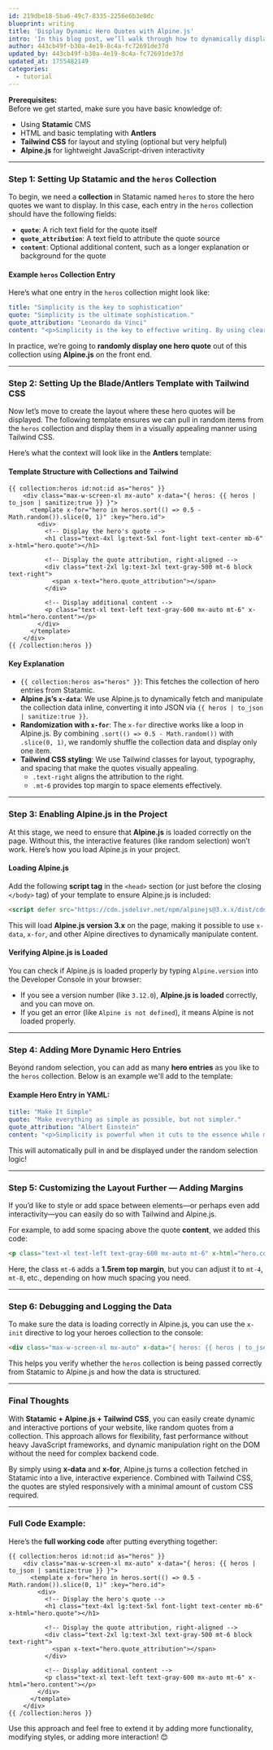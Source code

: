 ```yaml
---
id: 219dbe18-5ba6-49c7-8335-2256e6b3e8dc
blueprint: writing
title: 'Display Dynamic Hero Quotes with Alpine.js'
intro: 'In this blog post, we’ll walk through how to dynamically display content from a collection in **Statamic** using **Alpine.js** for front-end...'
author: 443cb49f-b30a-4e19-8c4a-fc72691de37d
updated_by: 443cb49f-b30a-4e19-8c4a-fc72691de37d
updated_at: 1755482149
categories:
  - tutorial
---
```

**Prerequisites:**  
Before we get started, make sure you have basic knowledge of:
- Using **Statamic** CMS
- HTML and basic templating with **Antlers**
- **Tailwind CSS** for layout and styling (optional but very helpful)
- **Alpine.js** for lightweight JavaScript-driven interactivity

---

### Step 1: Setting Up Statamic and the `heros` Collection

To begin, we need a **collection** in Statamic named `heros` to store the hero quotes we want to display. In this case, each entry in the `heros` collection should have the following fields:
- **`quote`**: A rich text field for the quote itself
- **`quote_attribution`**: A text field to attribute the quote source
- **`content`**: Optional additional content, such as a longer explanation or background for the quote

#### Example `heros` Collection Entry

Here’s what one entry in the `heros` collection might look like:

```yaml
title: "Simplicity is the key to sophistication"
quote: "Simplicity is the ultimate sophistication."
quote_attribution: "Leonardo da Vinci"
content: "<p>Simplicity is the key to effective writing. By using clear and concise language, your message becomes more impactful. Complex ideas don't need complicated words to resonate.</p>"
```

In practice, we’re going to **randomly display one hero quote** out of this collection using **Alpine.js** on the front end.

---

### Step 2: Setting Up the Blade/Antlers Template with Tailwind CSS

Now let’s move to create the layout where these hero quotes will be displayed. The following template ensures we can pull in random items from the `heros` collection and display them in a visually appealing manner using Tailwind CSS.

Here’s what the context will look like in the **Antlers** template:

#### Template Structure with Collections and Tailwind

```antlers
{{ collection:heros id:not:id as="heros" }}
    <div class="max-w-screen-xl mx-auto" x-data="{ heros: {{ heros | to_json | sanitize:true }} }">
      <template x-for="hero in heros.sort(() => 0.5 - Math.random()).slice(0, 1)" :key="hero.id">
        <div>
          <!-- Display the hero's quote -->
          <h1 class="text-4xl lg:text-5xl font-light text-center mb-6" x-html="hero.quote"></h1>
          
          <!-- Display the quote attribution, right-aligned -->
          <div class="text-2xl lg:text-3xl text-gray-500 mt-6 block text-right">
            <span x-text="hero.quote_attribution"></span>
          </div>
          
          <!-- Display additional content -->
          <p class="text-xl text-left text-gray-600 mx-auto mt-6" x-html="hero.content"></p>  
        </div>
      </template>
    </div>
{{ /collection:heros }}
```

#### Key Explanation
- `{{ collection:heros as="heros" }}`: This fetches the collection of hero entries from Statamic.
- **Alpine.js’s `x-data`**: We use Alpine.js to dynamically fetch and manipulate the collection data inline, converting it into JSON via `{{ heros | to_json | sanitize:true }}`.
- **Randomization with `x-for`**: The `x-for` directive works like a loop in Alpine.js. By combining `.sort(() => 0.5 - Math.random())` with `.slice(0, 1)`, we randomly shuffle the collection data and display only one item.
- **Tailwind CSS styling**: We use Tailwind classes for layout, typography, and spacing that make the quotes visually appealing.
  - `.text-right` aligns the attribution to the right.
  - `.mt-6` provides top margin to space elements effectively.

---

### Step 3: Enabling Alpine.js in the Project

At this stage, we need to ensure that **Alpine.js** is loaded correctly on the page. Without this, the interactive features (like random selection) won’t work. Here’s how you load Alpine.js in your project.

#### Loading Alpine.js

Add the following **script tag** in the `<head>` section (or just before the closing `</body>` tag) of your template to ensure Alpine.js is included:

```html
<script defer src="https://cdn.jsdelivr.net/npm/alpinejs@3.x.x/dist/cdn.min.js"></script>
```

This will load **Alpine.js version 3.x** on the page, making it possible to use `x-data`, `x-for`, and other Alpine directives to dynamically manipulate content.

#### Verifying Alpine.js is Loaded

You can check if Alpine.js is loaded properly by typing `Alpine.version` into the Developer Console in your browser:
- If you see a version number (like `3.12.0`), **Alpine.js is loaded** correctly, and you can move on.
- If you get an error (like `Alpine is not defined`), it means Alpine is not loaded properly.

---

### Step 4: Adding More Dynamic Hero Entries

Beyond random selection, you can add as many **hero entries** as you like to the `heros` collection. Below is an example we'll add to the template:

#### Example Hero Entry in YAML:

```yaml
title: "Make It Simple"
quote: "Make everything as simple as possible, but not simpler."
quote_attribution: "Albert Einstein"
content: "<p>Simplicity is powerful when it cuts to the essence while maintaining integrity. Stray too far into simplicity, and value can be lost. The true challenge is balancing clarity and complexity.</p>"
```

This will automatically pull in and be displayed under the random selection logic!

---

### Step 5: Customizing the Layout Further — Adding Margins

If you’d like to style or add space between elements—or perhaps even add interactivity—you can easily do so with Tailwind and Alpine.js.

For example, to add some spacing above the quote **content**, we added this code:

```html
<p class="text-xl text-left text-gray-600 mx-auto mt-6" x-html="hero.content"></p>
```

Here, the class `mt-6` adds a **1.5rem top margin**, but you can adjust it to `mt-4`, `mt-8`, etc., depending on how much spacing you need.

---

### Step 6: Debugging and Logging the Data

To make sure the data is loading correctly in Alpine.js, you can use the `x-init` directive to log your heroes collection to the console:

```html
<div class="max-w-screen-xl mx-auto" x-data="{ heros: {{ heros | to_json | sanitize:true }} }" x-init="console.log(heros)">
```

This helps you verify whether the `heros` collection is being passed correctly from Statamic to Alpine.js and how the data is structured.

---

### Final Thoughts

With **Statamic + Alpine.js + Tailwind CSS**, you can easily create dynamic and interactive portions of your website, like random quotes from a collection. This approach allows for flexibility, fast performance without heavy JavaScript frameworks, and dynamic manipulation right on the DOM without the need for complex backend code.

By simply using **x-data** and **x-for**, Alpine.js turns a collection fetched in Statamic into a live, interactive experience. Combined with Tailwind CSS, the quotes are styled responsively with a minimal amount of custom CSS required.

---

### Full Code Example:

Here’s the **full working code** after putting everything together:

```antlers
{{ collection:heros id:not:id as="heros" }}
    <div class="max-w-screen-xl mx-auto" x-data="{ heros: {{ heros | to_json | sanitize:true }} }">
      <template x-for="hero in heros.sort(() => 0.5 - Math.random()).slice(0, 1)" :key="hero.id">
        <div>
          <!-- Display the hero's quote -->
          <h1 class="text-4xl lg:text-5xl font-light text-center mb-6" x-html="hero.quote"></h1>
          
          <!-- Display the quote attribution, right-aligned -->
          <div class="text-2xl lg:text-3xl text-gray-500 mt-6 block text-right">
            <span x-text="hero.quote_attribution"></span>
          </div>
          
          <!-- Display additional content -->
          <p class="text-xl text-left text-gray-600 mx-auto mt-6" x-html="hero.content"></p>
        </div>
      </template>
    </div>
{{ /collection:heros }}
```

Use this approach and feel free to extend it by adding more functionality, modifying styles, or adding more interaction! 😊